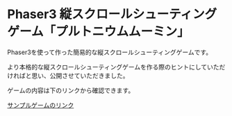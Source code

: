 # Phaser3 縦スクロールシューティングゲーム「プルトニウムムーミン」

Phaser3を使って作った簡易的な縦スクロールシューティングゲームです。

より本格的な縦スクロールシューティングゲームを作る際のヒントにしていただければと思い、公開させていただきました。

ゲームの内容は下のリンクから確認できます。

[サンプルゲームのリンク](https://semiyama.com/plutonium-moomin-game/)